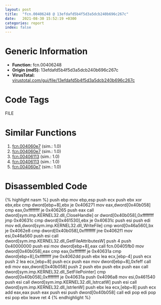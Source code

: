 ```yaml
---
layout: post
title:  "fcn.00406248 @ 13efdafd5b4f5d3a5dcb240b696c267c"
date:   2021-08-30 15:52:19 +0300
categories: report
index: false
---
```


# Generic Information
- **Function:** fcn.00406248
- **Origin (md5):** 13efdafd5b4f5d3a5dcb240b696c267c
- **VirusTotal:** [virustotal.com/gui/file/13efdafd5b4f5d3a5dcb240b696c267c][virustotal_ref]

# Code Tags
<span class="tag" id="FILE">FILE</span>


# Similar Functions

1. [fcn.004060e7][similar_1_ref] (sim.: 1.0)
2. [fcn.004060e7][similar_2_ref] (sim.: 1.0)
3. [fcn.00406113][similar_3_ref] (sim.: 1.0)
4. [fcn.00406113][similar_4_ref] (sim.: 1.0)
5. [fcn.004060e7][similar_5_ref] (sim.: 1.0)


# Disassembled Code

{% highlight nasm %}
push ebp
mov ebp,esp
push ecx
push ebx
xor ebx,ebx
cmp dword[ebp+8],ebx
je 0x406271
mov eax,dword[0x40b058]
cmp eax,0xffffffff
je 0x406265
push eax
call dword[sym.imp.KERNEL32.dll_CloseHandle]
or dword[0x40b058],0xffffffff
jmp 0x40631c
cmp dword[0x461530],ebx
je 0x40631c
push esi
push edi
mov edi,dword[sym.imp.KERNEL32.dll_WriteFile]
cmp word[0x46a560],bx
je 0x4062e8
cmp dword[0x40b058],0xffffffff
jne 0x4062f1
mov esi,0x46a560
push esi
call dword[sym.imp.KERNEL32.dll_GetFileAttributesW]
push 4
push 0x40000000
push esi
mov dword[ebp+8],eax
call fcn.00405fb0
mov dword[0x40b058],eax
cmp eax,0xffffffff
je 0x40631a
cmp dword[ebp+8],0xffffffff
jne 0x4062dd
push ebx
lea ecx,[ebp-4]
push ecx
push 2
lea ecx,[ebp+8]
push ecx
push eax
mov dword[ebp+8],0xfeff
call edi
mov eax,dword[0x40b058]
push 2
push ebx
push ebx
push eax
call dword[sym.imp.KERNEL32.dll_SetFilePointer]
cmp dword[0x40b058],0xffffffff
je 0x40631a
push 0x4096a8
mov esi,0x461540
push esi
call dword[sym.imp.KERNEL32.dll_lstrcatW]
push esi
call dword[sym.imp.KERNEL32.dll_lstrlenW]
push ebx
lea ecx,[ebp+8]
push ecx
add eax,eax
push eax
push esi
push dword[0x40b058]
call edi
pop edi
pop esi
pop ebx
leave
ret 4
{% endhighlight %}


[similar_1_ref]: /report/fcn.004060e7@fc08a944a357dc216338592f13f65b60
[similar_2_ref]: /report/fcn.004060e7@59b1876779e3211327c1a96e7e2c12c4
[similar_3_ref]: /report/fcn.00406113@5bfd33ece1aeef8bda2c7fc886262ed9
[similar_4_ref]: /report/fcn.00406113@999ae3491971c32d67bd4c32561ea381
[similar_5_ref]: /report/fcn.004060e7@3e325eb0547b921cde32ac52d0a0f75c
[virustotal_ref]: https://www.virustotal.com/gui/file/13efdafd5b4f5d3a5dcb240b696c267c